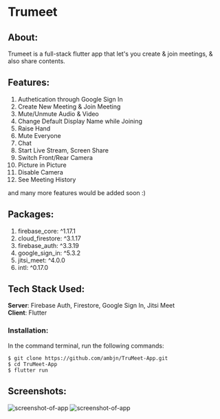 # Trumeet

## About:

Trumeet is a full-stack flutter app that let's you create & join meetings,
& also share contents.

## Features:

1. Authetication through Google Sign In
2. Create New Meeting & Join Meeting
3. Mute/Unmute Audio & Video
4. Change Default Display Name while Joining
5. Raise Hand
6. Mute Everyone
7. Chat
8. Start Live Stream, Screen Share
9. Switch Front/Rear Camera
10. Picture in Picture
11. Disable Camera
12. See Meeting History

and many more features would be added soon :)

## Packages:

1. firebase_core: ^1.17.1
2. cloud_firestore: ^3.1.17
3. firebase_auth: ^3.3.19
4. google_sign_in: ^5.3.2
5. jitsi_meet: ^4.0.0
6. intl: ^0.17.0

## Tech Stack Used:

**Server**: Firebase Auth, Firestore, Google Sign In, Jitsi Meet <br>
**Client**: Flutter

### Installation:

In the command terminal, run the following commands:

    $ git clone https://github.com/ambjn/TruMeet-App.git
    $ cd TruMeet-App
    $ flutter run

## Screenshots:

<img src = '' alt='screenshot-of-app'>
<img src = '' alt='screenshot-of-app'>
